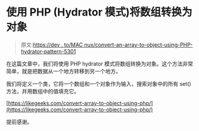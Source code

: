 # 使用 PHP (Hydrator 模式)将数组转换为对象

> 原文:[https://dev . to/MAC nux/convert-an-array-to-object-using-PHP-hydrator-pattern-5301](https://dev.to/macnux/convert-an-array-to-object-using-php-hydrator-pattern-5301)

在这篇文章中，我们将使用 PHP hydrator 模式将数组转换为对象。这个方法非常简单，就是把数据从一个地方转移到另一个地方。

我们将定义一个类，它将一个数组和一个对象作为输入，搜索对象中的所有 set()方法，并用数组中的值填充它。

[https://likegeeks.com/convert-array-to-object-using-php/](https://likegeeks.com/convert-array-to-object-using-php/)

提前感谢。